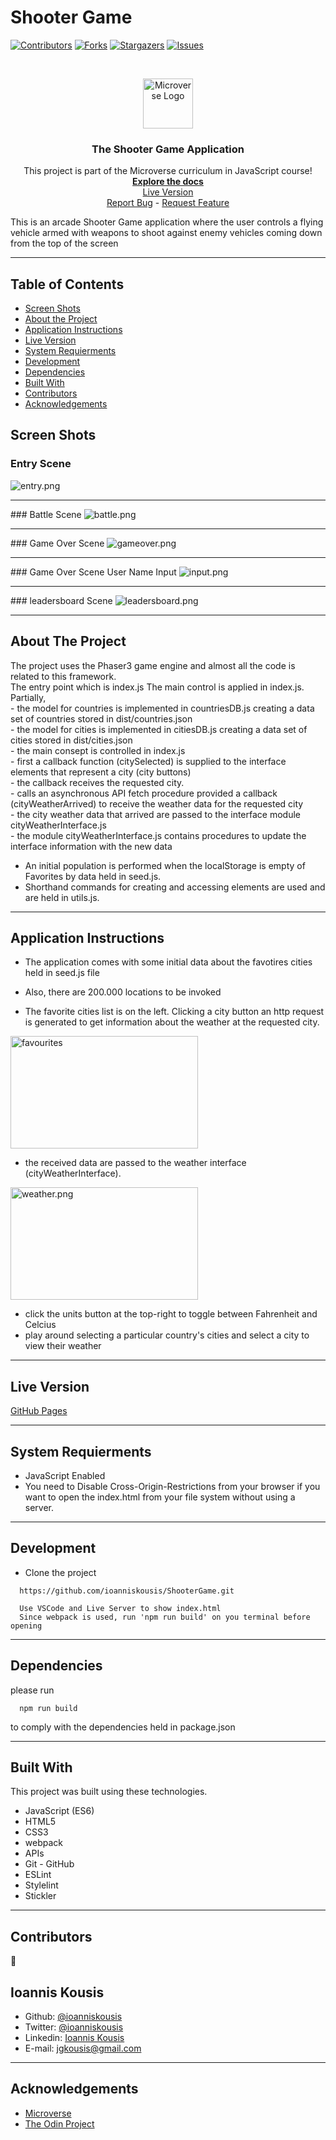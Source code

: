# Shooter Game

<!--
*** Thanks for checking out this README Template. If you have a suggestion that would
*** make this better, please fork the repo and create a pull request or simply open
*** an issue with the tag "enhancement".
*** Thanks again! Now go create something AMAZING! :D
-->

<!-- PROJECT SHIELDS -->
<!--
*** I'm using markdown "reference style" links for readability.
*** Reference links are enclosed in brackets [ ] instead of parentheses ( ).
*** See the bottom of this document for the declaration of the reference variables
*** for contributors-url, forks-url, etc. This is an optional, concise syntax you may use.
*** https://www.markdownguide.org/basic-syntax/#reference-style-links
-->

[![Contributors][contributors-shield]][contributors-url]
[![Forks][forks-shield]][forks-url]
[![Stargazers][stars-shield]][stars-url]
[![Issues][issues-shield]][issues-url]

<!-- PROJECT LOGO -->
<br />
<p align="center">
  <a href="https://github.com/ioanniskousis/ShooterGame">
    <img src="resources/images/microverse.png" alt="Microverse Logo" width="80" height="80">
  </a>
  
  <h3 align="center">The Shooter Game Application</h3>
  
  <p align="center">
    This project is part of the Microverse curriculum in JavaScript course!
    <br />
    <a href="https://github.com/ioanniskousis/ShooterGame"><strong>Explore the docs</strong></a>
    <br />
    <a href="https://ioanniskousis.github.io/ShooterGame/">Live Version</a>
    <br />
    <a href="https://github.com/ioanniskousis/ShooterGame/issues">Report Bug</a>
    <span> - </span>
    <a href="https://github.com/ioanniskousis/ShooterGame/issues">Request Feature</a>
  </p>
</p>

This is an arcade Shooter Game application where the user controls a flying vehicle armed with weapons to shoot against enemy vehicles coming down from the top of the screen

<hr />

<!-- TABLE OF CONTENTS -->

## Table of Contents

- [Screen Shots](#screen-shots)
- [About the Project](#about-the-project)
- [Application Instructions](#application-instructions)
- [Live Version](#live-version)
- [System Requierments](#system-requierments)
- [Development](#development)
- [Dependencies](#dependencies)
- [Built With](#built-with)
- [Contributors](#contributors)
- [Acknowledgements](#acknowledgements)

## Screen Shots  
### Entry Scene  
<img src="src/resources/images/entry.png" alt="entry.png">
<hr />
### Battle Scene  
<img src="src/resources/images/battle.png" alt="battle.png">
<hr />
### Game Over Scene  
<img src="src/resources/images/gameover.png" alt="gameover.png">
<hr />
### Game Over Scene User Name Input 
<img src="src/resources/images/input.png" alt="input.png">
<hr />
### leadersboard Scene  
<img src="src/resources/images/leadersboard.png" alt="leadersboard.png">
<hr />
<!-- ABOUT THE PROJECT -->

## About The Project  

  The project uses the Phaser3 game engine and almost all the code is related to this framework.  
  The entry point which is index.js
  The main control is applied in index.js.  
  Partially,  
    - the model for countries is implemented in countriesDB.js creating a data set of countries stored in dist/countries.json  
    - the model for cities is implemented in citiesDB.js creating a data set of cities stored in dist/cities.json   
    - the main consept is controlled in index.js  
      - first a callback function (citySelected) is supplied to the interface elements that represent a city (city buttons)  
      - the callback receives the requested city.  
      - calls an asynchronous API fetch procedure provided a callback (cityWeatherArrived) to receive the weather data for the requested city  
      - the city weather data that arrived are passed to the interface module cityWeatherInterface.js   
    - the module cityWeatherInterface.js contains procedures to update the interface information with the new data  

  * An initial population is performed when the localStorage is empty of Favorites by data held in seed.js.  
  * Shorthand commands for creating and accessing elements are used and are held in utils.js.  

<hr/>

<!-- ABOUT THE PROJECT -->

## Application Instructions  

  * The application comes with some initial data about the favotires cities held in seed.js file  
  * Also, there are 200.000 locations to be invoked  

  * The favorite cities list is on the left. Clicking a city button  an http request is generated to get information about the weather at the requested city.  

  <img src="resources/images/favourites.png" alt="favourites" width="300" height="180"></img>

  * the received data are passed to the weather interface (cityWeatherInterface).  

  <img src="resources/images/weather.png" alt="weather.png" width="300" height="180"></img>

  * click the units button at the top-right to toggle between Fahrenheit and Celcius  
  * play around selecting a particular country's cities and select a city to view their weather  

<hr/>

## Live Version

[GitHub Pages](https://ioanniskousis.github.io/ShooterGame/)

<hr/>

## System Requierments

  - JavaScript Enabled  
  - You need to Disable Cross-Origin-Restrictions from your browser if you want to open the index.html from your file system without using a server.  

<hr/>

## Development
  * Clone the project
  ```
    https://github.com/ioanniskousis/ShooterGame.git
    
    Use VSCode and Live Server to show index.html
    Since webpack is used, run 'npm run build' on you terminal before opening
  ``` 
<hr/>

## Dependencies

  please run
  ```
    npm run build
  ```
  to comply with the dependencies held in package.json
<hr/>

## Built With

This project was built using these technologies.

  - JavaScript (ES6)
  - HTML5
  - CSS3
  - webpack
  - APIs
  - Git - GitHub
  - ESLint
  - Stylelint
  - Stickler

<hr/>

<!-- CONTACT -->

## Contributors

:bust_in_silhouette:
​
## Ioannis Kousis

- Github: [@ioanniskousis](https://github.com/ioanniskousis)
- Twitter: [@ioanniskousis](https://twitter.com/ioanniskousis)
- Linkedin: [Ioannis Kousis](https://www.linkedin.com/in/jgkousis)
- E-mail: jgkousis@gmail.com
​
<hr/>
<!-- ACKNOWLEDGEMENTS -->

## Acknowledgements

  - [Microverse](https://www.microverse.org/)
  - [The Odin Project](https://www.theodinproject.com/)


<!-- MARKDOWN LINKS & IMAGES -->
<!-- https://www.markdownguide.org/basic-syntax/#reference-style-links -->

[contributors-shield]: https://img.shields.io/github/contributors/ioanniskousis/ShooterGame.svg?style=flat-square
[contributors-url]: https://github.com/ioanniskousis/ShooterGame/graphs/contributors
[forks-shield]: https://img.shields.io/github/forks/ioanniskousis/ShooterGame.svg?style=flat-square
[forks-url]: https://github.com/ioanniskousis/ShooterGame/network/members
[stars-shield]: https://img.shields.io/github/stars/ioanniskousis/ShooterGame.svg?style=flat-square
[stars-url]: https://github.com/ioanniskousis/ShooterGame/stargazers
[issues-shield]: https://img.shields.io/github/issues/ioanniskousis/ShooterGame.svg?style=flat-square
[issues-url]: https://github.com/ioanniskousis/ShooterGame/issues

